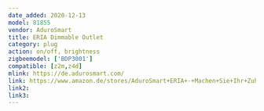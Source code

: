 ```yaml
---
date_added: 2020-12-13
model: 81855
vendor: AduroSmart
title: ERIA Dimmable Outlet
category: plug
action: on/off, brightness
zigbeemodel: ['BDP3001']
compatible: [z2m,z4d]
mlink: https://de.adurosmart.com/
link: https://www.amazon.de/stores/AduroSmart+ERIA+-+Machen+Sie+Ihr+Zuhause+Intellligent/page/F1A34B41-820A-4EFF-B4F2-E4DAD52F1819
link2: 
link3: 
---
```

